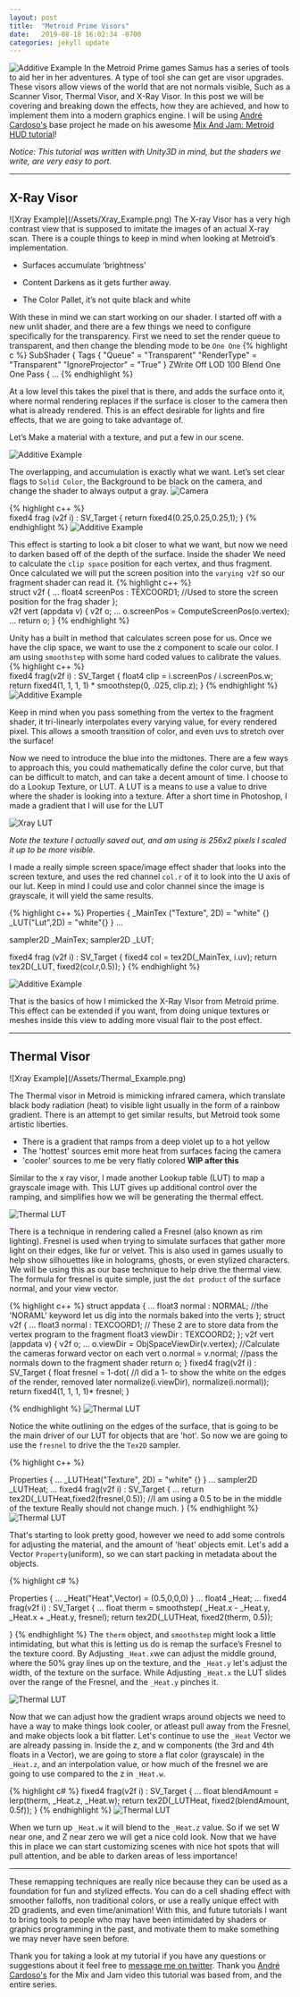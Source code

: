 ```yaml
---
layout: post
title:  "Metroid Prime Visors"
date:   2019-08-18 16:02:34 -0700
categories: jekyll update
---
```


![Additive Example](/Assets/Metroid_Header.png)
In the Metroid Prime games Samus has a series of tools to aid her in her adventures. A type of tool she can get are visor upgrades. These visors allow views of the world that are not normals visible, Such as a Scanner Visor, Thermal Visor, and X-Ray Visor. In this post we will be covering and breaking down the effects, how they are achieved, and how to implement them into a modern graphics engine. 
I will be using [André Cardoso's](https://twitter.com/andre_mc) base project he made on his awesome [Mix And Jam: Metroid HUD tutorial](https://www.youtube.com/watch?v=0V4o_bDm_II)!

<i>Notice: This tutorial was written with Unity3D in mind, but the shaders we write, are very easy to port.</i>

---
<h2>X-Ray Visor</h2>
![Xray Example](/Assets/Xray_Example.png)
The X-ray Visor has a very high contrast view that is supposed to imitate the images of an actual X-ray scan. There is a couple things to keep in mind when looking at Metroid’s implementation. 

* Surfaces accumulate ‘brightness’

* Content Darkens as it gets further away.

* The Color Pallet, it’s not quite black and white

With these in mind we can start working on our shader. I started off with a new unlit shader, and there are a few things we need to configure specifically for the transparency. First we need to set the render queue to transparent, and then change the blending mode to be `One One`
{% highlight c %}
SubShader
{
    Tags { "Queue" = "Transparent" "RenderType" = "Transparent" "IgnoreProjector" = "True" }
    ZWrite Off
    LOD 100
    Blend One One
    Pass
    {
    ...
{% endhighlight %}

At a low level this takes the pixel that is there, and adds the surface onto it, where normal rendering replaces if the surface is closer to the camera then what is already rendered. This is an effect desirable for lights and fire effects, that we are going to take advantage of.

Let’s Make a material with a texture, and put a few in our scene.

![Additive Example](/Assets/Xray_additiveTest.gif)

The overlapping, and accumulation is exactly what we want. Let’s set clear flags to `Solid Color`, the Background to be black on the camera, and change the shader to always output a gray.
![Camera](/Assets/CameraBackgroundSettings.png)

{% highlight c++ %}            
fixed4 frag (v2f i) : SV_Target
{
    return fixed4(0.25,0.25,0.25,1);
}
{% endhighlight %}
![Additive Example](/Assets/Xray_additiveTest2.gif)

This effect is starting to look a bit closer to what we want, but now we need to darken based off of the depth of the surface. Inside the shader We need to calculate the `clip space` position for each vertex, and thus fragment. Once calculated we will put the screen position into the `varying v2f` so our fragment shader can read it. 
{% highlight c++ %}      
struct v2f
{
    ...
    float4 screenPos : TEXCOORD1; //Used to store the screen position for the frag shader
};      
v2f vert (appdata v)
{
    v2f o;
    ...
    o.screenPos = ComputeScreenPos(o.vertex);
    ...
    return o;
}
{% endhighlight %}

Unity has a built in method that calculates screen pose for us. Once we have the clip space, we want to use the z component to scale our color. I am using `smoothstep` with some hard coded values to calibrate the values.
{% highlight c++ %}            
fixed4 frag(v2f i) : SV_Target
{
    float4 clip = i.screenPos / i.screenPos.w;
    return fixed4(1, 1, 1, 1) * smoothstep(0, .025, clip.z);
}
{% endhighlight %}
![Additive Example](/Assets/Xray_additiveTest3.gif)

Keep in mind when you pass something from the vertex to the fragment shader, it tri-linearly interpolates every varying value, for every rendered pixel. This allows a smooth transition of color, and even uvs to stretch over the surface!

Now we need to introduce the blue into the midtones. There are a few ways to approach this, you could mathematically define the color curve, but that can be difficult to match, and can take a decent amount of time. I choose to do a Lookup Texture, or LUT. A LUT is a means to use a value to drive where the shader is looking into a texture. After a short time in Photoshop, I made a gradient that I will use for the LUT

![Xray LUT](/Assets/xray_LUT.png)

<i>Note the texture I actually saved out, and am using is 256x2 pixels I scaled it up to be more visible.</i>

I made a really simple screen space/image effect shader that looks into the screen texture, and uses the red channel `col.r` of it to look into the U axis of our lut. Keep in mind I could use and color channel since the image is grayscale, it will yield the same results.

{% highlight c++ %}
Properties
{
    _MainTex ("Texture", 2D) = "white" {}
    _LUT("Lut",2D) = "white"{}
}
...

sampler2D _MainTex;
sampler2D _LUT;

fixed4 frag (v2f i) : SV_Target
{
    fixed4 col = tex2D(_MainTex, i.uv);
    return tex2D(_LUT, fixed2(col.r,0.5));
}
{% endhighlight %}

![Additive Example](/Assets/Xray_additiveTest4.gif)

That is the basics of how I mimicked the X-Ray Visor from Metroid prime. This effect can be extended if you want, from doing unique textures or meshes inside this view to adding more visual flair to the post effect.

---
<h2>Thermal Visor</h2>
![Xray Example](/Assets/Thermal_Example.png)

The Thermal visor in Metroid is mimicking infrared camera, which translate black body radiation (heat) to visible light usually in the form of a rainbow gradient. There is an attempt to get similar results, but Metroid took some artistic liberties.

 - There is a gradient that ramps from a deep violet up to a hot yellow
 - The 'hottest' sources emit more heat from surfaces facing the camera
 - 'cooler' sources to me be very flatly colored
<B> WIP after this</B>

Similar to the x ray visor, I made another Lookup table (LUT) to map a grayscale image with. This LUT gives up additional control over the ramping, and simplifies how we will be generating the thermal effect.

![Thermal LUT](/Assets/thermal_LUT.png)

There is a technique in rendering called a Fresnel (also known as rim lighting). Fresnel is used when trying to simulate surfaces that gather more light on their edges, like fur or velvet. This is also used in games usually to help show silhouettes like in holograms, ghosts, or even stylized characters. We will be using this as our base technique to help drive the thermal view. The formula for fresnel is quite simple, just the `dot product` of the surface normal, and your view vector. 

{% highlight c++ %}
struct appdata
{
    ...
    float3 normal : NORMAL; //the 'NORAML' keyword let us dig into the normals baked into the verts
};
struct v2f
{
    ...
    float3 normal : TEXCOORD1; // These 2 are to store data from the vertex program to the fragment
    float3 viewDir : TEXCOORD2;
};
v2f vert (appdata v)
{
    v2f o;
    ...
    o.viewDir = ObjSpaceViewDir(v.vertex);  //Calculate the cameras forward vector on each vert
    o.normal = v.normal; //pass the normals down to the fragment shader
    return o;
}
fixed4 frag(v2f i) : SV_Target
{
    float fresnel = 1-dot(          //I did a 1- to show the white on the edges of the render, removed later
        normalize(i.viewDir), 
        normalize(i.normal));
    return fixed4(1, 1, 1, 1)* fresnel;
}

{% endhighlight %}
![Thermal LUT](/Assets/Thermal_fresnel00.gif)


Notice the white outlining on the edges of the surface, that is going to be the main driver of our LUT for objects that are 'hot'. So now we are going to use the `fresnel` to drive the the `Tex2D` sampler.

{% highlight c++ %}

Properties
{
    ...
    _LUTHeat("Texture", 2D) = "white" {}
}
...
sampler2D _LUTHeat;
...
fixed4 frag(v2f i) : SV_Target
{
    ...
    return tex2D(_LUTHeat,fixed2(fresnel,0.5)); //I am using a 0.5 to be in the middle of the texture Really should not change much.
}
{% endhighlight %}
![Thermal LUT](/Assets/Thermal_fresnel01.gif)

That's starting to look pretty good, however we need to add some controls for adjusting the material, and the amount of 'heat' objects emit. Let's add a Vector `Property`(uniform), so we can start packing in metadata about the objects.

{% highlight c# %}

Properties
{
    ...
    _Heat("Heat",Vector) = (0.5,0,0,0)
}
...
float4 _Heat;
...
fixed4 frag(v2f i) : SV_Target
{
    ...
    float therm = smoothstep(
        _Heat.x - _Heat.y,
        _Heat.x + _Heat.y,
        fresnel);
    return tex2D(_LUTHeat, fixed2(therm, 0.5));

}
{% endhighlight %}
The `therm` object, and `smoothstep` might look a little intimidating, but what this is letting us do is remap the surface’s Fresnel to the texture coord. By Adjusting `_Heat.x`we can adjust the middle ground, where the 50% gray lines up on the texture, and the `_Heat.y` let's adjust the width, of the texture on the surface. While Adjusting `_Heat.x` the LUT slides over the range of the Fresnel, and the `_Heat.y` pinches it.

![Thermal LUT](/Assets/Thermal_fresnel02.gif)

Now that we can adjust how the gradient wraps around objects we need to have a way to make things look cooler, or atleast pull away from the Fresnel, and make objects look a bit flatter. Let's continue to use the `_Heat` Vector we are already passing in. Inside the z, and w components (the 3rd and 4th floats in a Vector), we are going to store a flat color (grayscale) in the `_Heat.z`, and an interpolation value, or how much of the fresnel we are going to use compared to the z in `_Heat.w`.

{% highlight c# %}
fixed4 frag(v2f i) : SV_Target
{
    ...
    float blendAmount = lerp(therm, _Heat.z, _Heat.w);
    return tex2D(_LUTHeat, fixed2(blendAmount, 0.5f));
}
{% endhighlight %}
![Thermal LUT](/Assets/Thermal_fresnel03.gif)

When we turn up `_Heat.w` it will blend to the `_Heat.z` value. So if we set W near one, and Z near zero we will get a nice cold look. Now that we have this in place we can start customizing scenes with nice hot spots that will pull attention, and be able to darken areas of less importance! 

---

These remapping techniques are really nice because they can be used as a foundation for fun and stylized effects. You can do a cell shading effect with smoother falloffs, non traditional colors, or use a really unique effect with 2D gradients, and even time/animation! With this, and future tutorials I want to bring tools to people who may have been intimidated by shaders or graphics programming in the past, and motivate them to make something we may never have seen before.

Thank you for taking a look at my tutorial if you have any questions or suggestions about it feel free to [message me on twitter](https://twitter.com/_bpFarrell). Thank you [André Cardoso's](https://twitter.com/andre_mc) for the Mix and Jam video this tutorial was based from, and the entire series. 



